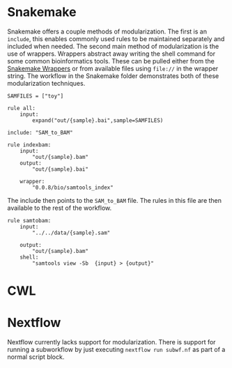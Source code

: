 # Snakemake
Snakemake offers a couple methods of modularization. The first is an `include`, this enables commonly used rules to be maintained separately and included when needed. The second main method of modularization is the use of wrappers. Wrappers abstract away writing the shell command for some common bioinformatics tools. These can be pulled either from the [Snakemake Wrappers](https://bitbucket.org/snakemake/snakemake-wrappers) or from available files using `file://` in the wrapper string. The workflow in the Snakemake folder demonstrates both of these modularization techniques.   

```
SAMFILES = ["toy"]

rule all:
	input:
		expand("out/{sample}.bai",sample=SAMFILES)

include: "SAM_to_BAM"

rule indexbam:
	input:	
		"out/{sample}.bam"
	output:
		"out/{sample}.bai"

	wrapper:
		"0.0.8/bio/samtools_index"
```

The include then points to the `SAM_to_BAM` file. The rules in this file are then available to the rest of the workflow. 
```
rule samtobam:
	input:
		"../../data/{sample}.sam"

	output:
		"out/{sample}.bam"
	shell:
		"samtools view -Sb  {input} > {output}"
```

# CWL


# Nextflow
Nextflow currently lacks support for modularization. There is support for running a subworkflow by just executing `nextflow run subwf.nf` as part of a normal script block. 